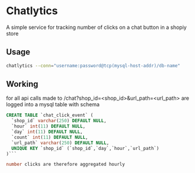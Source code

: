# Chatlytics
A simple service for tracking number of clicks on a chat button in a shopiy store

## Usage
```sh
chatlytics --conn="username:password@tcp(mysql-host-addr)/db-name"
```

## Working
for all api calls made to /chat?shop_id=<shop_id>&url_path=<url_path> are logged into a mysql table with schema
```sql
CREATE TABLE `chat_click_event` (
  `shop_id` varchar(250) DEFAULT NULL,
  `hour` int(11) DEFAULT NULL,
  `day` int(11) DEFAULT NULL,
  `count` int(11) DEFAULT NULL,
  `url_path` varchar(250) DEFAULT NULL,
  UNIQUE KEY `shop_id` (`shop_id`,`day`,`hour`,`url_path`)
)```

number clicks are therefore aggregated hourly
